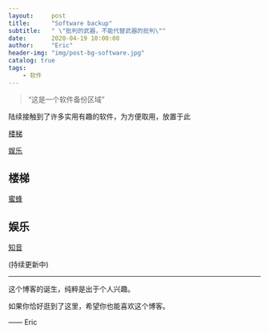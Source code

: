 ```yaml
---
layout:     post
title:      "Software backup"
subtitle:   " \"批判的武器，不能代替武器的批判\""
date:       2020-04-19 10:00:00
author:     "Eric"
header-img: "img/post-bg-software.jpg"
catalog: true
tags:
    - 软件
---
```


> “这是一个软件备份区域”

陆续接触到了许多实用有趣的软件，为方便取用，放置于此

[楼梯](#louti)

[娱乐](#yule)


<p id = "louti"></p>

## 楼梯

[蜜蜂](https://vip.d0.baidupan.com/file/?A2VbZQs6ADFSW1dvAjdRPQc4ATlXa1M+C2EELFdjVjgIZlNhCi5XYQY1V2QEfgZmUXsBdFUkB2QDdFM+Vy1WMQNqW2ALMwALUm1XZQJrUWIHbAE1VzBTZws1BDJXPFZxCG5TdwpqVzIGZlc5BGYGNFE+ATFVOQcjA3RTJVc2VmUDM1s+C2YAe1I0VzUCeVFhB2QBK1c/UzQLbwQzVztWbwg8U2EKZFdiBmNXNgQxBjZROwExVTsHNAMzU2RXM1ZgAzpbPwtiADFSZlczAjNRMQdsATZXJlMwC3wEaVctViIIe1NhCiVXagY0VzwEaQY+UTMBMlU6BzwDIlMhV2JWOgNmW2oLawBlUjFXOQJhUWQHagE3VzlTZAs8BCxXLVYiCHhTOQpmVy0GdldnBDwGcFE2ATRVLAdwA3RTIlc2VmYDNls0C2EAZlIyVzMCZVFpB2UBIld9UzgLfAQ/VzpWZwg7UyoKZVc0Bn5XMwRlBilROgEwVTk=)


<p id = "yule"></p>

## 娱乐

[知音](https://vip.d0.baidupan.com/file/?VDICPAs6U2IEDVdvUGUCblVqDzdSbgRoBy4AfAciVTkJYlApXWMGPQY9AT5WYVN8U2gOe1RgUHRQMVE+AjIGYlQLAjwLMlM6BGBXMFA1AjtVOQ8zUj8EMwcmAGAHKFVpCTpQNV00BmsGaQFnVjVTYlMvDntUe1BvUGVRZwJsBjdUewJlC2JTKARjVzhQKwIwVTkPO1I8BGQHMABnB2hVNQkxUDVdYgYwBmcBNFY6U2dTOw48VGhQYVAxUWMCagY+VGICbQszU2IEZVc3UDECLVVuD3pSZgQgB3UAdQc+VSYJYFBjXT0GawZpAW9WNFNiUzAOLVR/UDtQOlEyAjgGOlRlAmALblMwBGZXNlA3AjNVOA8/UiMEIAd1AHYHZlVlCSdQIV1mBj4GJwFqVjJTdFN8DntUfFBvUGZRYgJmBjBUZgJjC2RTMwRhVzlQIgJ2VWYPelIwBDcHMAA1B3VVZgk+UCldMgZnBn4BZlY2U2E=)

(持续更新中)

---

这个博客的诞生，纯粹是出于个人兴趣。

如果你恰好逛到了这里，希望你也能喜欢这个博客。

—— Eric 


